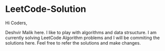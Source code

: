 # LeetCode-Solution

Hi Coders,

Deshvir Malik here. I like to play with algorithms and data strsucture. I am currently solving LeetCode Algorithm problems and I will be commiting the solutions here. Feel free to refer the solutions and make changes.
